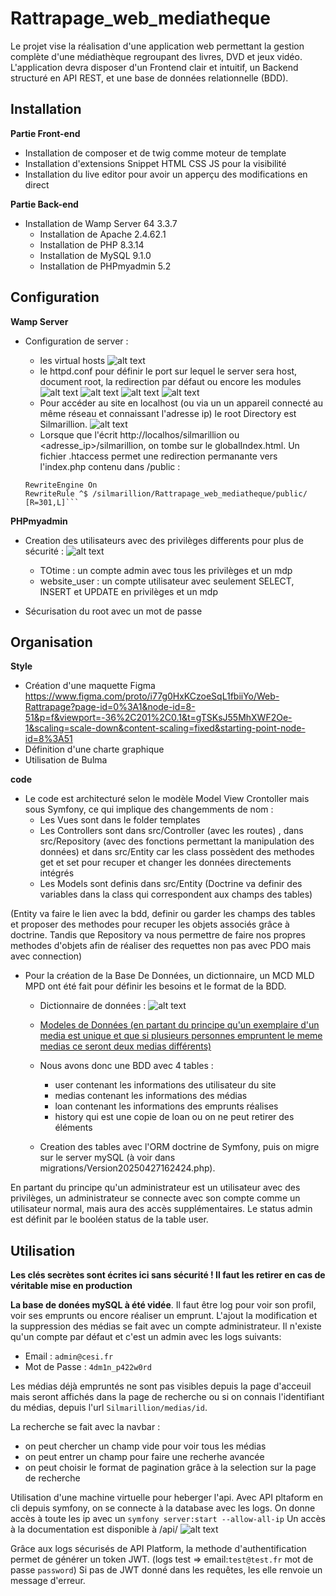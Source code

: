 # Rattrapage_web_mediatheque
Le projet vise la réalisation d'une application web permettant la gestion complète d'une médiathèque regroupant des livres, DVD et jeux vidéo. L'application devra disposer d'un Frontend clair et intuitif, un Backend structuré en API REST, et une base de données relationnelle (BDD).


## Installation

**Partie Front-end**
- Installation de composer et de twig comme moteur de template
- Installation d'extensions Snippet HTML CSS JS pour la visibilité
- Installation du live editor pour avoir un apperçu des modifications en direct

**Partie Back-end**
- Installation de Wamp Server 64 3.3.7
    - Installation de Apache 2.4.62.1
    - Installation de PHP 8.3.14
    - Installation de MySQL 9.1.0
    - Installation de PHPmyadmin 5.2


## Configuration

**Wamp Server**
- Configuration de server :

    - les virtual hosts ![alt text](imgREADME/image.png)
    - le httpd.conf pour définir le port sur lequel le server sera host, document root, la redirection par défaut ou encore les modules
    ![alt text](imgREADME/image-3.png)
    ![alt text](imgREADME/image-4.png)
    ![alt text](imgREADME/image-5.png)
    ![alt text](imgREADME/image-6.png)
    - Pour accéder au site en localhost (ou via un un appareil connecté au même réseau et connaissant l'adresse ip) le root Directory est Silmarillion. ![alt text](imgREADME/image-8.png) 
    - Lorsque que l'écrit http://localhos/silmarillion ou <adresse_ip>/silmarillion, on tombe sur le globalIndex.html. Un fichier .htaccess permet une redirection permanante vers l'index.php contenu dans /public :
    ```
    RewriteEngine On
    RewriteRule ^$ /silmarillion/Rattrapage_web_mediatheque/public/ [R=301,L]```

**PHPmyadmin**
- Creation des utilisateurs avec des privilèges differents pour plus de sécurité : 
![alt text](imgREADME/image-2.png)
    - TOtime : un compte admin avec tous les privilèges et un mdp
    - website_user : un compte utilisateur avec seulement SELECT, INSERT et UPDATE en privilèges et un mdp

- Sécurisation du root avec un mot de passe




## Organisation

**Style**
- Création d'une maquette Figma 
https://www.figma.com/proto/i77g0HxKCzoeSqL1fbiiYo/Web-Rattrapage?page-id=0%3A1&node-id=8-51&p=f&viewport=-36%2C201%2C0.1&t=gTSKsJ55MhXWF2Oe-1&scaling=scale-down&content-scaling=fixed&starting-point-node-id=8%3A51
- Définition d'une charte graphique
- Utilisation de Bulma

**code**

- Le code est architecturé selon le modèle Model View Crontoller mais sous Symfony, ce qui implique des changemments de nom :
    - Les Vues sont dans le folder templates
    - Les Controllers sont dans src/Controller (avec les routes) , dans src/Repository (avec des fonctions permettant la manipulation des données) et dans src/Entity car les class possèdent des methodes get et set pour recuper et changer les données directements intégrés
    - Les Models sont definis dans src/Entity (Doctrine va definir des variables dans la class qui correspondent aux champs des tables)

 (Entity va faire le lien avec la bdd, definir ou garder les champs des tables et proposer des methodes pour recuper les objets associés grâce à doctrine. Tandis que Repository va nous permettre de faire nos propres methodes d'objets afin de réaliser des requettes non pas avec PDO mais avec connection)
 
- Pour la création de la Base De Données, un dictionnaire, un MCD MLD MPD ont été fait pour définir les besoins et le format de la BDD.
   - Dictionnaire de données : ![alt text](imgREADME/image-7.png)
   
   - [Modeles de Données (en partant du principe qu'un exemplaire d'un media est unique et que si plusieurs personnes empruntent le meme medias ce seront deux medias différents)](imgREADME/Data_Models_mediatheque.pdf)

   - Nous avons donc une BDD avec 4 tables : 
        - user contenant les informations des utilisateur du site
        - medias contenant les informations des médias
        - loan contenant les informations des emprunts réalises
        - history qui est une copie de loan ou on ne peut retirer des éléments

   - Creation des tables avec l'ORM doctrine de Symfony, puis on migre sur le server mySQL (à voir dans migrations/Version20250427162424.php). 

En partant du principe qu'un administrateur est un utilisateur avec des privilèges, un administrateur se connecte avec son compte comme un utilisateur normal, mais aura des accès supplémentaires. Le status admin est définit par le booléen status de la table user.


## Utilisation

**Les clés secrètes sont écrites ici sans sécurité ! Il faut les retirer en cas de véritable mise en production**

**La base de donées mySQL à été vidée**. Il faut être log pour voir son profil, voir ses emprunts ou encore réaliser un emprunt. L'ajout la modification et la suppression des médias se fait avec un compte administrateur. Il n'existe qu'un compte par défaut et c'est un admin avec les logs suivants:

- Email : ``` admin@cesi.fr ```
- Mot de Passe : ``` 4dm1n_p422w0rd ```

Les médias déjà empruntés ne sont pas visibles depuis la page d'acceuil mais seront affichés dans la page de recherche ou si on connais l'identifiant du médias, depuis l'url ```Silmarillion/medias/id```.

La recherche se fait avec la navbar :
- on peut chercher un champ vide pour voir tous les médias
- on peut entrer un champ pour faire une recherhe avancée
- on peut choisir le format de pagination grâce à la selection sur la page de recherche


Utilisation d'une machine virtuelle pour heberger l'api. Avec API pltaform en cli depuis symfony, on se connecte à la database avec les logs. On donne accès à toute les ip avec un ``` symfony server:start --allow-all-ip ``` Un accès à la documentation est disponible à /api/
![alt text](imgREADME/image-9.png)

Grâce aux logs sécurisés de API Platform, la methode d'authentification permet de générer un token JWT. 
(logs test => email:```test@test.fr``` mot de passe ```password```)
Si pas de JWT donné dans les requêtes, les elle renvoie un message d'erreur.